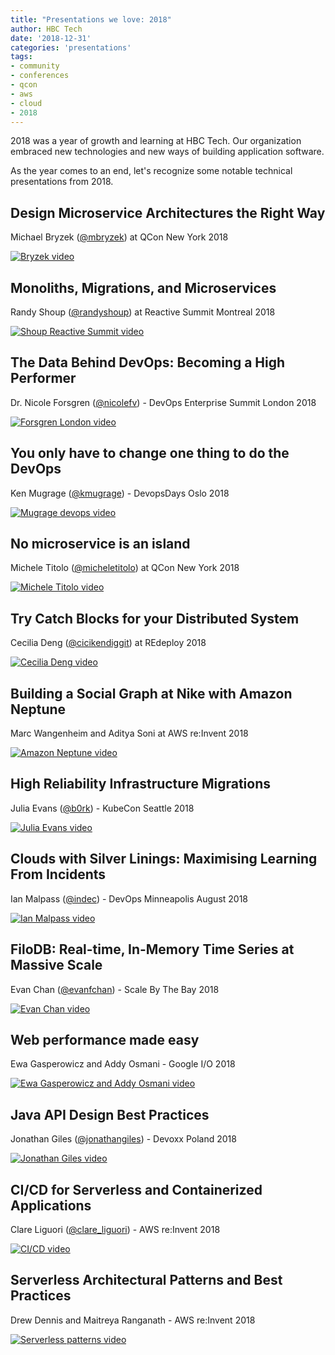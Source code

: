 ```yaml
---
title: "Presentations we love: 2018"
author: HBC Tech
date: '2018-12-31'
categories: 'presentations'
tags:
- community
- conferences
- qcon
- aws
- cloud
- 2018
---
```


2018 was a year of growth and learning at HBC Tech. Our organization embraced new technologies and new ways of building application software.

As the year comes to an end, let's recognize some notable technical presentations from 2018.

## Design Microservice Architectures the Right Way
Michael Bryzek ([@mbryzek](https://twitter.com/mbryzek)) at QCon New York 2018

[![Bryzek video](https://img.youtube.com/vi/j6ow-UemzBc/0.jpg)](https://www.youtube.com/watch?v=j6ow-UemzBc "Design Microservice Architectures the Right Way")

## Monoliths, Migrations, and Microservices
Randy Shoup ([@randyshoup](https://twitter.com/randyshoup)) at Reactive Summit Montreal 2018

[![Shoup Reactive Summit video](https://img.youtube.com/vi/gOZFmFNl1uk/0.jpg)](https://www.youtube.com/watch?v=gOZFmFNl1uk "Monoliths, Migrations, and Microservices")

## The Data Behind DevOps: Becoming a High Performer
Dr. Nicole Forsgren ([@nicolefv](https://twitter.com/nicolefv)) - DevOps Enterprise Summit London 2018

[![Forsgren London video](https://img.youtube.com/vi/-OiOUwaRsXk/0.jpg)](https://www.youtube.com/watch?v=-OiOUwaRsXk "The Data Behind DevOps: Becoming a High Performer")

## You only have to change one thing to do the DevOps
Ken Mugrage ([@kmugrage](https://twitter.com/kmugrage)) - DevopsDays Oslo 2018

[![Mugrage devops video](https://img.youtube.com/vi/MY_nVBL2RPQ/0.jpg)](https://www.youtube.com/watch?v=MY_nVBL2RPQ "You only have to change one thing to do the DevOps")

## No microservice is an island
Michele Titolo ([@micheletitolo](https://twitter.com/micheletitolo)) at QCon New York 2018

[![Michele Titolo video](https://img.youtube.com/vi/VOlpKO9AbyA/0.jpg)](https://www.youtube.com/watch?v=VOlpKO9AbyA "No microservice is an island")

## Try Catch Blocks for your Distributed System
Cecilia Deng ([@cicikendiggit](https://twitter.com/cicikendiggit)) at REdeploy 2018

[![Cecilia Deng video](https://img.youtube.com/vi/id9RyN6WWC4/0.jpg)](https://www.youtube.com/watch?v=id9RyN6WWC4 "Try Catch Blocks for your Distributed System")

## Building a Social Graph at Nike with Amazon Neptune
Marc Wangenheim and Aditya Soni at AWS re:Invent 2018

[![Amazon Neptune video](https://img.youtube.com/vi/f7FSpT7jrX4/0.jpg)](https://www.youtube.com/watch?v=f7FSpT7jrX4 "Building a Social Graph at Nike with Amazon Neptune")

## High Reliability Infrastructure Migrations
Julia Evans ([@b0rk](https://twitter.com/b0rk)) - KubeCon Seattle 2018

[![Julia Evans video](https://img.youtube.com/vi/obB2IvCv-K0/0.jpg)](https://www.youtube.com/watch?v=obB2IvCv-K0 "High Reliability Infrastructure Migrations")

## Clouds with Silver Linings: Maximising Learning From Incidents
Ian Malpass ([@indec](https://twitter.com/indec)) - DevOps Minneapolis August 2018

[![Ian Malpass video](https://img.youtube.com/vi/oJwpyf0qJvo/0.jpg)](https://www.youtube.com/watch?v=oJwpyf0qJvo "Clouds with Silver Linings: Maximising Learning From Incidents")

## FiloDB: Real-time, In-Memory Time Series at Massive Scale
Evan Chan ([@evanfchan](https://twitter.com/evanfchan)) - Scale By The Bay 2018

[![Evan Chan video](https://img.youtube.com/vi/EkIZPZbMoNE/0.jpg)](https://www.youtube.com/watch?v=EkIZPZbMoNE "FiloDB: Real-time, In-Memory Time Series at Massive Scale")

## Web performance made easy
Ewa Gasperowicz and Addy Osmani - Google I/O 2018

[![Ewa Gasperowicz and Addy Osmani video](https://img.youtube.com/vi/Mv-l3-tJgGk/0.jpg)](https://www.youtube.com/watch?v=Mv-l3-tJgGk "Web performance made easy")

## Java API Design Best Practices
Jonathan Giles ([@jonathangiles](https://twitter.com/jonathangiles)) - Devoxx Poland 2018

[![Jonathan Giles video](https://img.youtube.com/vi/nRNUQS7IkUM/0.jpg)](https://www.youtube.com/watch?v=nRNUQS7IkUM "Java API Design Best Practices")

## CI/CD for Serverless and Containerized Applications
Clare Liguori ([@clare_liguori](https://twitter.com/clare_liguori)) - AWS re:Invent 2018

[![CI/CD video](https://img.youtube.com/vi/01ewawuL-IY/0.jpg)](https://www.youtube.com/watch?v=01ewawuL-IY "CI/CD for Serverless and Containerized Applications")

## Serverless Architectural Patterns and Best Practices
Drew Dennis and Maitreya Ranganath - AWS re:Invent 2018

[![Serverless patterns video](https://img.youtube.com/vi/08AjVGGQaKQ/0.jpg)](https://www.youtube.com/watch?v=08AjVGGQaKQ "Serverless Architectural Patterns and Best Practices")
